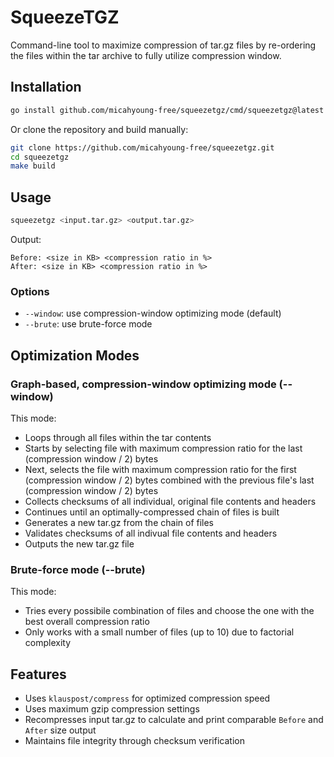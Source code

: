 # SqueezeTGZ

Command-line tool to maximize compression of tar.gz files by re-ordering the files within the tar archive to fully utilize compression window.

## Installation

```sh
go install github.com/micahyoung-free/squeezetgz/cmd/squeezetgz@latest
```

Or clone the repository and build manually:

```sh
git clone https://github.com/micahyoung-free/squeezetgz.git
cd squeezetgz
make build
```

## Usage

```sh
squeezetgz <input.tar.gz> <output.tar.gz>
```

Output:

```text
Before: <size in KB> <compression ratio in %>
After: <size in KB> <compression ratio in %>
```

### Options

* `--window`: use compression-window optimizing mode (default)
* `--brute`: use brute-force mode

## Optimization Modes

### Graph-based, compression-window optimizing mode (--window)

This mode:
* Loops through all files within the tar contents
* Starts by selecting file with maximum compression ratio for the last (compression window / 2) bytes
* Next, selects the file with maximum compression ratio for the first (compression window / 2) bytes combined with the previous file's last (compression window / 2) bytes
* Collects checksums of all individual, original file contents and headers
* Continues until an optimally-compressed chain of files is built
* Generates a new tar.gz from the chain of files
* Validates checksums of all indivual file contents and headers
* Outputs the new tar.gz file

### Brute-force mode (--brute)

This mode:
* Tries every possibile combination of files and choose the one with the best overall compression ratio
* Only works with a small number of files (up to 10) due to factorial complexity

## Features

* Uses `klauspost/compress` for optimized compression speed
* Uses maximum gzip compression settings
* Recompresses input tar.gz to calculate and print comparable `Before` and `After` size output
* Maintains file integrity through checksum verification